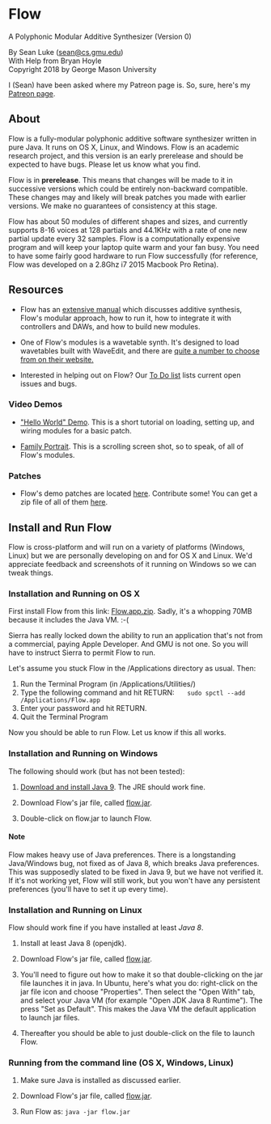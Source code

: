 # Flow 
A Polyphonic Modular Additive Synthesizer (Version 0)
 
By Sean Luke (sean@cs.gmu.edu) \
With Help from Bryan Hoyle \
Copyright 2018 by George Mason University

I (Sean) have been asked where my Patreon page is.  So, sure, here's my <a href="https://www.patreon.com/SeanLuke">Patreon page</a>.


## About

Flow is a fully-modular polyphonic additive software synthesizer written in pure Java.  It runs on OS X, Linux, and Windows.
Flow is an academic research project, and this version is an early prerelease and should be expected to have bugs.  Please
let us know what you find.

Flow is in **prerelease**.  This means that changes will be made to it in successive versions which could be entirely non-backward
compatible.  These changes may and likely will break patches you made with earlier versions.  We make no guarantees of 
consistency at this stage.

Flow has about 50 modules of different shapes and sizes, and currently supports 8-16 voices at 128 partials and 44.1KHz with
 a rate of one new partial update every 32 samples.  Flow is a computationally expensive program and will keep your laptop 
quite warm and your fan busy.  You need to have some fairly good hardware to run Flow successfully (for reference, Flow was 
developed on a 2.8Ghz i7 2015 Macbook Pro Retina).

## Resources

* Flow has an [extensive manual](https://cs.gmu.edu/~eclab/projects/flow/flow.pdf) which discusses additive synthesis, Flow's modular approach, how to run it, how to integrate it with controllers and DAWs, and how to build new modules.

* One of Flow's modules is a wavetable synth.  It's designed to load wavetables built with WaveEdit, and there are [quite a number to choose from on their website.](https://waveeditonline.com/)

* Interested in helping out on Flow?  Our [To Do list](TODO.md) lists current open issues and bugs.

### Video Demos
* ["Hello World" Demo](https://www.youtube.com/watch?v=w3aao8Sp0sQ).  This is a short tutorial on loading, setting up, and wiring modules for a basic patch.

* [Family Portrait](https://www.youtube.com/watch?v=TClQupjaBHE).  This is a scrolling screen shot, so to speak, of all of Flow's modules.

### Patches

* Flow's demo patches are located [here](flow/patches).   Contribute some!   You can get a zip file of all of them [here](flow/patches.zip).

## Install and Run Flow

Flow is cross-platform and will run on a variety of platforms (Windows, Linux) but we are personally developing on and for
OS X and Linux. We'd appreciate feedback and screenshots of it running on Windows so we can tweak things.


### Installation and Running on OS X 

First install Flow from this link: [Flow.app.zip](https://cs.gmu.edu/~eclab/projects/flow/Flow.app.zip). 
Sadly, it's a whopping 70MB because it includes the Java VM.  :-(

Sierra has really locked down the ability to run an application that's not from a commercial, paying Apple Developer.  And GMU is not one.  So you will have to instruct Sierra to permit Flow to run.

Let's assume you stuck Flow in the /Applications directory as usual.  Then:

1. Run the Terminal Program (in /Applications/Utilities/)
2. Type the following command and hit RETURN: `   sudo spctl --add /Applications/Flow.app`
4. Enter your password and hit RETURN.
5. Quit the Terminal Program

Now you should be able to run Flow.  Let us know if this all works.


### Installation and Running on Windows

The following should work (but has not been tested):

1. [Download and install Java 9](https://www.oracle.com/technetwork/java/javase/downloads).  The JRE should work fine.

2. Download Flow's jar file, called [flow.jar](https://cs.gmu.edu/~eclab/projects/flow/flow.jar).

3. Double-click on flow.jar to launch Flow.

#### Note

Flow makes heavy use of Java preferences.  There is a longstanding Java/Windows bug, not fixed as of Java 8, which breaks Java preferences.  This was supposedly slated to be fixed in Java 9, but we have not verified it.  If it's not working yet, Flow will still work, but you won't have any persistent preferences (you'll have to set it up every time).


### Installation and Running on Linux

Flow should work fine if you have installed at least *Java 8*.

1. Install at least Java 8 (openjdk).

2. Download Flow's jar file, called [flow.jar](https://cs.gmu.edu/~eclab/projects/flow/flow.jar).

3. You'll need to figure out how to make it so that double-clicking on the jar file launches it in java.  In Ubuntu, here's what you do: right-click on the jar file icon and choose "Properties".  Then select the "Open With" tab, and select your Java VM (for example "Open JDK Java 8 Runtime").  The press "Set as Default".  This makes the Java VM the default application to launch jar files.

3. Thereafter you should be able to just double-click on the file to launch Flow.


### Running from the command line (OS X, Windows, Linux)

1. Make sure Java is installed as discussed earlier.

2. Download Flow's jar file, called [flow.jar](https://cs.gmu.edu/~eclab/projects/flow/flow.jar).

3. Run Flow as:   `java -jar flow.jar`



